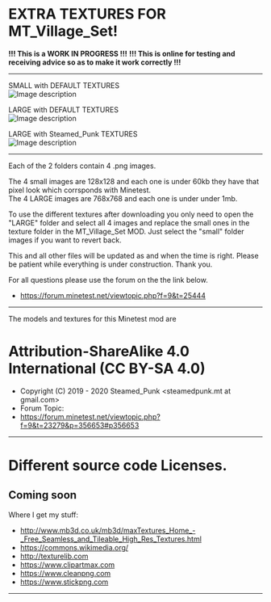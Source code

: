 # EXTRA TEXTURES FOR MT_Village_Set!

**!!! This is a WORK IN PROGRESS  !!!**
**!!! This is online for testing and receiving advice so as to make it work correctly  !!!**

---------------------------------------------------------------------------
SMALL with DEFAULT TEXTURES<br>
![Image description](https://github.com/Steamed-Punk/MT_Village_Set/blob/Extra_Textures/screenshot01.png)

LARGE with DEFAULT TEXTURES<br>
![Image description](https://github.com/Steamed-Punk/MT_Village_Set/blob/Extra_Textures/screenshot02.png)

LARGE with Steamed_Punk TEXTURES<br>
![Image description](https://github.com/Steamed-Punk/MT_Village_Set/blob/Extra_Textures/screenshot03.png)

---------------------------------------------------------------------------

Each of the 2 folders contain 4 .png images.

The 4 small images are 128x128 and each one is under 60kb they have that pixel look which corrsponds with Minetest.<br>
The 4 LARGE images are 768x768 and each one is under under 1mb.

To use the different textures after downloading you only need to open the "LARGE" folder and select all 4 images and replace the small ones in the texture folder in the MT_Village_Set MOD. Just select the "small" folder images if you want to revert back.

This and all other files will be updated as and when the time is right. Please be patient while everything is under construction. Thank you.

For all questions please use the forum on the the link below.

- <https://forum.minetest.net/viewtopic.php?f=9&t=25444>
---------------------------------------------------------------------------

The models and textures for this Minetest mod are
# Attribution-ShareAlike 4.0 International (CC BY-SA 4.0)
- Copyright (C) 2019 - 2020 Steamed_Punk <steamedpunk.mt at gmail.com>
- Forum Topic:
- <https://forum.minetest.net/viewtopic.php?f=9&t=23279&p=356653#p356653>

---------------------------------------------------------------------------
# Different source code Licenses.
Coming soon
---------------------------------------------------------------------------

Where I get my stuff:

- http://www.mb3d.co.uk/mb3d/maxTextures_Home_-_Free_Seamless_and_Tileable_High_Res_Textures.html
- https://commons.wikimedia.org/
- http://texturelib.com
- https://www.clipartmax.com
- https://www.cleanpng.com
- https://www.stickpng.com

---------------------------------------------------------------------------
